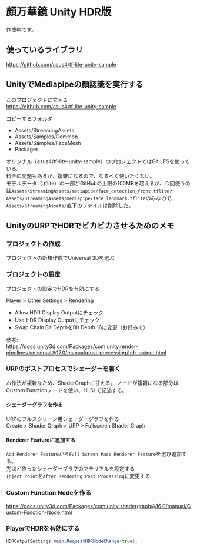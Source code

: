 # 顔万華鏡 Unity HDR版

作成中です。


## 使っているライブラリ

https://github.com/asus4/tf-lite-unity-sample


## UnityでMediapipeの顔認識を実行する

このプロジェクトに甘える<br>
https://github.com/asus4/tf-lite-unity-sample


コピーするフォルダ
+ Assets/StreamingAssets
+ Assets/Samples/Common
+ Assets/Samples/FaceMesh
+ Packages

オリジナル（asus4/tf-lite-unity-sample）のプロジェクトではGit LFSを使っている。<br>
料金の問題もあるが、複雑になるので、なるべく使いたくない。<br>
モデルデータ（.tflite）の一部がGitHubの上限の100MBを超えるが、今回使うのは`Assets/StreamingAssets/mediapipe/face_detection_front.tflite`と`Assets/StreamingAssets/mediapipe/face_landmark.tflite`のみなので、`Assets/StreamingAssets/`直下のファイルは削除した。



## UnityのURPでHDRでビカビカさせるためのメモ

### プロジェクトの作成
プロジェクトの新規作成でUniversal 3Dを選ぶ

### プロジェクトの設定
プロジェクトの設定でHDRを有効にする

Player > Other Settings > Rendering
+ Allow HDR Display Outputにチェック
+ Use HDR Display Outputにチェック
+ Swap Chain Bit DepthをBit Depth 16に変更（お好みで）

参考: <br>
https://docs.unity3d.com/Packages/com.unity.render-pipelines.universal@17.0/manual/post-processing/hdr-output.html

### URPのポストプロセスでシェーダーを書く

お作法が複雑なため、ShaderGraphに甘える。
ノードが複雑になる部分はCustom Functionノードを使い、HLSLで記述する。<br>

#### シェーダーグラフを作る
URPのフルスクリーン用シェーダーグラフを作る<br>
Create > Shader Graph > URP > Fullscreen Shader Graph

#### Renderer Featureに追加する

`Add Renderer Feature`から`Full Screen Pass Renderer Feature`を選び追加する。<br>
先ほど作ったシェーダーグラフのマテリアルを設定する<br>
`Inject Point`を`After Rendering Post Processing`に変更する

### Custom Function Nodeを作る

https://docs.unity3d.com/Packages/com.unity.shadergraph@16.0/manual/Custom-Function-Node.html

### PlayerでHDRを有効にする

```c#
HDROutputSettings.main.RequestHDRModeChange(true);
```


